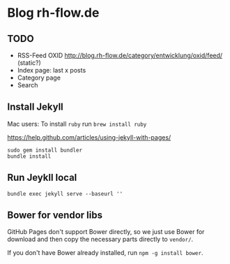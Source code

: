 # Blog rh-flow.de


## TODO

- RSS-Feed OXID http://blog.rh-flow.de/category/entwicklung/oxid/feed/ (static?)
- Index page: last x posts
- Category page
- Search


## Install Jekyll

Mac users: To install `ruby` run `brew install ruby`

https://help.github.com/articles/using-jekyll-with-pages/

```
sudo gem install bundler
bundle install
```

## Run Jeykll local

```
bundle exec jekyll serve --baseurl ''
```

## Bower for vendor libs

GitHub Pages don't support Bower directly, so we just use Bower for download and then copy the necessary parts directly to `vendor/`.

If you don't have Bower already installed, run `npm -g install bower`.
